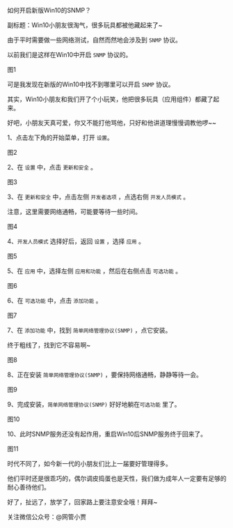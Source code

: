 如何开启新版Win10的SNMP？

副标题：Win10小朋友很淘气，很多玩具都被他藏起来了~



由于平时需要做一些网络测试，自然而然地会涉及到 `SNMP` 协议。

以前我们是这样在Win10中开启 `SNMP` 协议的。

图1



可是我发现在新版的Win10中找不到哪里可以开启 `SNMP` 协议。

其实，Win10小朋友和我们开了个小玩笑，他把很多玩具（应用组件）都藏了起来。

好吧，小朋友天真可爱，你又不能打他骂他，只好和他讲道理慢慢调教他啰~~



 1、点击左下角的开始菜单，打开 `设置`。

图2



2、在 `设置` 中，点击 `更新和安全` 。

图3



3、在 `更新和安全` 中，点击左侧 `开发者选项` ，点选右侧 `开发人员模式` 。

注意，这里需要网络通畅，可能要等待一些时间。

图4



4、`开发人员模式` 选择好后，返回 `设置` ，选择 `应用` 。

图5



5、在 `应用` 中，选择左侧 `应用和功能` ，然后在右侧点击 `可选功能` 。

图6



6、在 `可选功能` 中，点击 `添加功能` 。

图7



7、在 `添加功能` 中，找到 `简单网络管理协议(SNMP)` ，点它安装。

终于粗线了，找到它不容易啊~

图8



8、正在安装 `简单网络管理协议(SNMP)` ，要保持网络通畅，静静等待一会。

图9



9、完成安装，`简单网络管理协议(SNMP)` 好好地躺在`可选功能` 里了。

图10



10、此时SNMP服务还没有起作用，重启Win10后SNMP服务终于回来了。

图11



时代不同了，如今新一代的小朋友们比上一届要好管理得多。

他们平时还是很乖巧的，偶尔调皮捣蛋也是天性，我们做为成年人一定要有足够的耐心善待他们。

好了，扯远了，放学了，回家路上要注意安全哦！拜拜~



关注微信公众号：@网管小贾